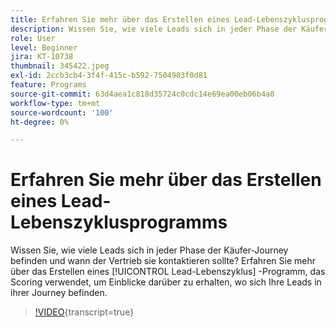 ```yaml
---
title: Erfahren Sie mehr über das Erstellen eines Lead-Lebenszyklusprogramms
description: Wissen Sie, wie viele Leads sich in jeder Phase der Käufer-Journey befinden und wann der Vertrieb sie kontaktieren sollte? Erfahren Sie mehr über das Erstellen eines [!UICONTROL Lead-Lebenszyklus] -Programm, das Scoring verwendet, um Einblicke darüber zu erhalten, wo sich Ihre Leads in ihrer Journey befinden.
role: User
level: Beginner
jira: KT-10738
thumbnail: 345422.jpeg
exl-id: 2ccb3cb4-3f4f-415c-b592-7504903f0d81
feature: Programs
source-git-commit: 63d4aea1c818d35724c0cdc14e69ea00eb06b4a0
workflow-type: tm+mt
source-wordcount: '100'
ht-degree: 0%

---
```


# Erfahren Sie mehr über das Erstellen eines Lead-Lebenszyklusprogramms

Wissen Sie, wie viele Leads sich in jeder Phase der Käufer-Journey befinden und wann der Vertrieb sie kontaktieren sollte? Erfahren Sie mehr über das Erstellen eines [!UICONTROL Lead-Lebenszyklus] -Programm, das Scoring verwendet, um Einblicke darüber zu erhalten, wo sich Ihre Leads in ihrer Journey befinden.

>[!VIDEO](https://video.tv.adobe.com/v/345422/?quality=12&learn=on){transcript=true}
